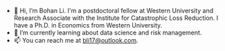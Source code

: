 - 👋 Hi, I’m Bohan Li. I'm a postdoctoral fellow at Western University and Research Associate with the Institute for Catastrophic Loss Reduction. I have a Ph.D. in Economics from Western University.
- 🌱 I’m currently learning about data science and risk management.
- 📫 You can reach me at bli17@outlook.com.
